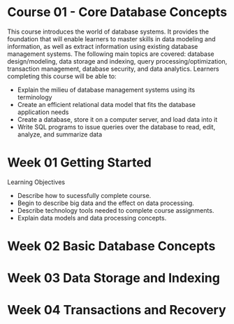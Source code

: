 # Course 01 - Core Database Concepts

This course introduces the world of database systems. It provides the foundation that will enable learners to master skills in data modeling and information, as well as extract information using existing database management systems. The following main topics are covered: database design/modeling, data storage and indexing, query processing/optimization, transaction management, database security, and data analytics.
Learners completing this course will be able to:

* Explain the milieu of database management systems using its terminology
* Create an efficient relational data model that fits the database application needs
* Create a database, store it on a computer server, and load data into it
* Write SQL programs to issue queries over the database to read, edit, analyze, and summarize data
 
 Week 01 Getting Started
==========================
Learning Objectives
* Describe how to sucessfully complete course.
* Begin to describe big data and the effect on data processing.
* Describe technology tools needed to complete course assignments.
* Explain data models and data processing concepts.

 Week 02 Basic Database Concepts
==========================

 Week 03 Data Storage and Indexing
==========================

 Week 04 Transactions and Recovery
==========================
